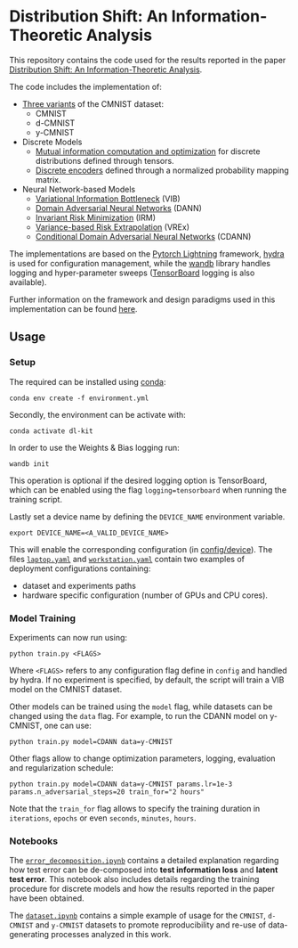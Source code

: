 # Distribution Shift: An Information-Theoretic Analysis
This repository contains the code used for the results reported in the paper 
[Distribution Shift: An Information-Theoretic Analysis](https://arxiv.org/abs/2106.03783).

The code includes the implementation of:
- [Three variants](src/data/CMNIST.py) of the CMNIST dataset:
  - CMNIST
  - d-CMNIST
  - y-CMNIST
- Discrete Models
  - [Mutual information computation and optimization](src/discrete/distribution/distribution.py) 
  for discrete distributions defined through tensors.
  - [Discrete encoders](src/discrete/models) defined through a normalized probability mapping matrix. 
- Neural Network-based Models
  - [Variational Information Bottleneck](src/models/VIB.py) (VIB)
  - [Domain Adversarial Neural Networks](src/models/DANN.py) (DANN)
  - [Invariant Risk Minimization](src/models/IRM.py) (IRM)
  - [Variance-based Risk Extrapolation](src/models/VREx.py) (VREx)
  - [Conditional Domain Adversarial Neural Networks](src/models/DANN.py) (CDANN)

The implementations are based on the [Pytorch Lightning](https://www.pytorchlightning.ai/) framework, 
[hydra](https://hydra.cc/) is used for configuration management,
while the [wandb](https://wandb.ai/) library handles logging and hyper-parameter sweeps 
([TensorBoard](https://www.tensorflow.org/tensorboard) logging is also available).

Further information on the framework and design paradigms used in this implementation can be found 
[here](https://github.com/mfederici/dl-kit/tree/master).

## Usage

### Setup
The required can be installed using [conda](https://www.anaconda.com/):
```shell
conda env create -f environment.yml
```
Secondly, the environment can be activate with:
```shell
conda activate dl-kit
```
In order to use the Weights & Bias logging run:
```shell
wandb init
```
This operation is optional if the desired logging option is TensorBoard, which can be enabled
using the flag `logging=tensorboard` when running the training script.

Lastly set a device name by defining the `DEVICE_NAME` environment variable.
```shell
export DEVICE_NAME=<A_VALID_DEVICE_NAME>
```
This will enable the corresponding configuration (in [config/device](config/device)).
The files [`laptop.yaml`](config/device/laptop.yaml) and [`workstation.yaml`](config/device/workstation.yaml) contain 
two examples of deployment configurations containing:
- dataset and experiments paths
- hardware specific configuration (number of GPUs and CPU cores).

### Model Training
Experiments can now run using:
```shell
python train.py <FLAGS>
```
Where `<FLAGS>` refers to any configuration flag define in `config` and handled by hydra.
If no experiment is specified, by default, the script will train a VIB model on the CMNIST dataset.

Other models can be trained using the `model` flag, while datasets can be changed using the `data` flag.
For example, to run the CDANN model on y-CMNIST, one can use:
```shell
python train.py model=CDANN data=y-CMNIST
```

Other flags allow to change optimization parameters, logging, evaluation and regularization schedule:
```shell
python train.py model=CDANN data=y-CMNIST params.lr=1e-3 params.n_adversarial_steps=20 train_for="2 hours"
```

Note that the `train_for` flag allows to specify the training duration in `iterations`, `epochs` or even `seconds`, `minutes`, `hours`.

### Notebooks
The [`error_decomposition.ipynb`](error_decomposition.ipynb) contains a detailed explanation regarding how test error
can be de-composed into **test information loss** and **latent test error**. This notebook
also includes details regarding the training procedure for discrete models and how the results reported in the paper
have been obtained.

The [`dataset.ipynb`](dataset.ipynb) contains a simple example of usage for the `CMNIST`, `d-CMNIST` and
`y-CMNIST` datasets to promote reproducibility and re-use of data-generating processes analyzed in this work.

